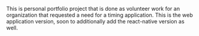 
This is personal portfolio project that is done as volunteer work for an organization that requested a need for a timing application. This is the web application version, soon to additionally add the react-native version as well. 

